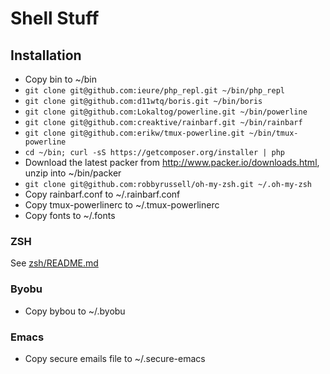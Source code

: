 Shell Stuff
===========

## Installation
* Copy bin to ~/bin
* `git clone git@github.com:ieure/php_repl.git ~/bin/php_repl`
* `git clone git@github.com:d11wtq/boris.git ~/bin/boris`
* `git clone git@github.com:Lokaltog/powerline.git ~/bin/powerline`
* `git clone git@github.com:creaktive/rainbarf.git ~/bin/rainbarf`
* `git clone git@github.com:erikw/tmux-powerline.git ~/bin/tmux-powerline`
* `cd ~/bin; curl -sS https://getcomposer.org/installer | php`
* Download the latest packer from http://www.packer.io/downloads.html, unzip into ~/bin/packer
* `git clone git@github.com:robbyrussell/oh-my-zsh.git ~/.oh-my-zsh`
* Copy rainbarf.conf to ~/.rainbarf.conf
* Copy tmux-powerlinerc to ~/.tmux-powerlinerc
* Copy fonts to ~/.fonts

### ZSH
See [zsh/README.md](zsh/README.md)

### Byobu
* Copy bybou to ~/.byobu

### Emacs
* Copy secure emails file to ~/.secure-emacs
